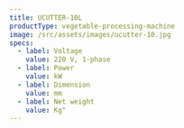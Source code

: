 ```yaml
---
title: UCUTTER-10L
productType: vegetable-processing-machine
image: /src/assets/images/ucutter-10.jpg
specs:
  - label: Voltage
    value: 220 V, 1-phase
  - label: Power
    value: kW
  - label: Dimension
    value: mm
  - label: Net weight
    value: Kg"
---
```

